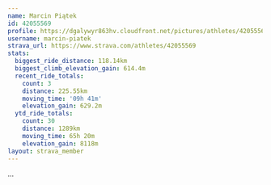 ```yaml
---
name: Marcin Piątek
id: 42055569
profile: https://dgalywyr863hv.cloudfront.net/pictures/athletes/42055569/12602382/1/large.jpg
username: marcin-piatek
strava_url: https://www.strava.com/athletes/42055569
stats:
  biggest_ride_distance: 118.14km
  biggest_climb_elevation_gain: 614.4m
  recent_ride_totals:
    count: 3
    distance: 225.55km
    moving_time: '09h 41m'
    elevation_gain: 629.2m
  ytd_ride_totals:
    count: 30
    distance: 1289km
    moving_time: 65h 20m
    elevation_gain: 8118m
layout: strava_member
--- 
```

...
